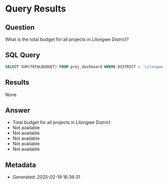 # Query Results

## Question
What is the total budget for all projects in Lilongwe District?

## SQL Query
```sql
SELECT SUM(TOTALBUDGET) FROM proj_dashboard WHERE DISTRICT = 'Lilongwe';
```

## Results
None

## Answer
- Total budget for all projects in Lilongwe District
- Not available
- Not available
- Not available
- Not available
- Not available

## Metadata
- Generated: 2025-02-19 16:36:31
